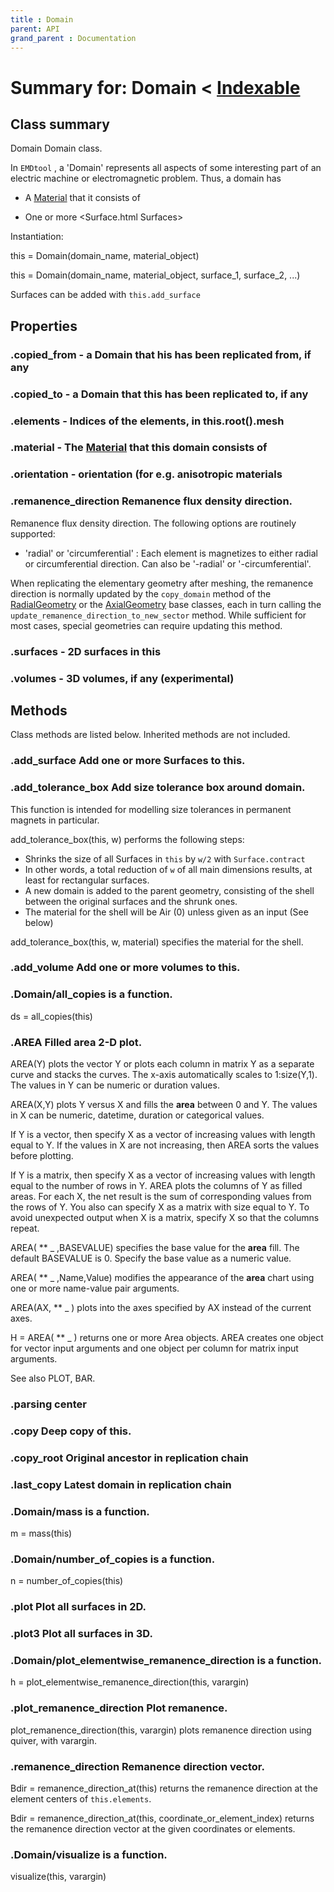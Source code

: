 ```yaml
---
title : Domain
parent: API
grand_parent : Documentation
---
```

# Summary for: **Domain**  < [Indexable](Indexable.html)

## Class summary

Domain Domain class.

In `EMDtool` , a 'Domain' represents all aspects of some interesting part of an
electric machine or electromagnetic problem. Thus, a domain has

* A [Material](Material.html) that it consists of

* One or more <Surface.html Surfaces>

Instantiation:

this = Domain(domain_name, material_object)

this = Domain(domain_name, material_object, surface_1, surface_2,
...)

Surfaces can be added with `this.add_surface`

## Properties

### .**copied_from** - a Domain that his has been replicated from, if any

### .**copied_to** - a Domain that this has been replicated to, if any

### .**elements** - Indices of the elements, in this.root().mesh

### .**material** - The [Material](Material.html) that this domain consists of

### .**orientation** - orientation (for e.g. anisotropic materials

### .**remanence_direction** Remanence flux density direction.

Remanence flux density direction. The following options are
routinely supported:
* 'radial' or 'circumferential' : Each element is magnetizes to
either radial or circumferential direction. Can also be
'-radial' or '-circumferential'.

When replicating the elementary geometry after meshing, the
remanence direction is normally updated by the `copy_domain`
method of the [RadialGeometry](RadialGeometry.html) or the [AxialGeometry](AxialGeometry.html) base
classes, each in turn calling the `update_remanence_direction_to_new_sector`
method. While sufficient for most cases, special geometries can
require updating this method.

### .**surfaces** - 2D surfaces in this

### .**volumes** - 3D volumes, if any (experimental)


## Methods

Class methods are listed below. Inherited methods are not included.

### .**add_surface** Add one or more Surfaces to this.

### .**add_tolerance_box** Add size tolerance box around domain.

This function is intended for modelling size tolerances in permanent
magnets in particular.

add_tolerance_box(this, w) performs the following steps:
* Shrinks the size of all Surfaces in `this` by `w/2` with `Surface.contract`
* In other words, a total reduction of `w` of all main dimensions
results, at least for rectangular surfaces.
* A new domain is added to the parent geometry, consisting of the shell
between the original surfaces and the shrunk ones.
* The material for the shell will be Air (0) unless given as an input
(See below)

add_tolerance_box(this, w, material) specifies the material for the
shell.

### .**add_volume** Add one or more volumes to this.

### .Domain/**all_copies** is a function.
ds = all_copies(this)

### .AREA  Filled ****area**** 2-D plot.
AREA(Y) plots the vector Y or plots each column in matrix Y as a
separate curve and stacks the curves. The x-axis automatically
scales to 1:size(Y,1). The values in Y can be numeric or duration
values.

AREA(X,Y) plots Y versus X and fills the **area** between 0 and Y. The
values in X can be numeric, datetime, duration or categorical
values.

If Y is a vector, then specify X as a vector of increasing
values with length equal to Y. If the values in X are not
increasing, then AREA sorts the values before plotting.

If Y is a matrix, then specify X as a vector of increasing
values with length equal to the number of rows in Y. AREA plots
the columns of Y as filled areas. For each X, the net result is
the sum of corresponding values from the rows of Y. You also
can specify X as a matrix with size equal to Y. To avoid
unexpected output when X is a matrix, specify X so that the
columns repeat.

AREA( ** _ ,BASEVALUE) specifies the base value for the **area** fill.
The default BASEVALUE is 0. Specify the base value as a numeric
value.

AREA( ** _ ,Name,Value) modifies the appearance of the **area** chart
using one or more name-value pair arguments.

AREA(AX, ** _ ) plots into the axes specified by AX instead of the
current axes.

H = AREA( ** _ ) returns one or more Area objects. AREA creates one
object for vector input arguments and one object per column for
matrix input arguments.

See also PLOT, BAR.

### .parsing center

### .**copy** Deep **copy** of this.

### .**copy_root** Original ancestor in replication chain

### .**last_copy** Latest domain in replication chain

### .Domain/**mass** is a function.
m = mass(this)

### .Domain/**number_of_copies** is a function.
n = number_of_copies(this)

### .**plot** Plot all surfaces in 2D.

### .**plot3** Plot all surfaces in 3D.

### .Domain/**plot_elementwise_remanence_direction** is a function.
h = plot_elementwise_remanence_direction(this, varargin)

### .**plot_remanence_direction** Plot remanence.

plot_remanence_direction(this, varargin) plots remanence
direction using quiver, with varargin.

### .remanence_direction Remanence direction vector.

Bdir = remanence_direction_at(this) returns the remanence direction at
the element centers of `this.elements`.

Bdir = remanence_direction_at(this, coordinate_or_element_index) returns
the remanence direction vector at the given coordinates or elements.

### .Domain/**visualize** is a function.
visualize(this, varargin)


